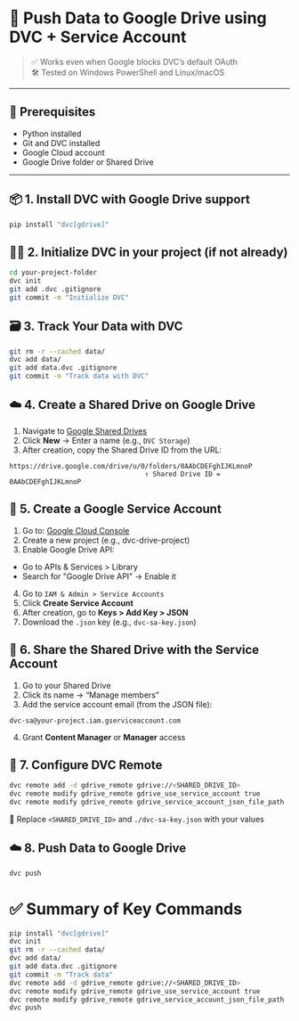 # 🚀 Push Data to Google Drive using DVC + Service Account

> ✅ Works even when Google blocks DVC’s default OAuth  
> 🛠️ Tested on Windows PowerShell and Linux/macOS

---

## 🧱 Prerequisites

- Python installed
- Git and DVC installed
- Google Cloud account
- Google Drive folder or Shared Drive

---

## 📦 1. Install DVC with Google Drive support

```bash
pip install "dvc[gdrive]"
```

## 🧑‍💻 2. Initialize DVC in your project (if not already)

```bash
cd your-project-folder
dvc init
git add .dvc .gitignore
git commit -m "Initialize DVC"
```

## 🗃️ 3. Track Your Data with DVC
```bash
git rm -r --cached data/
dvc add data/
git add data.dvc .gitignore
git commit -m "Track data with DVC"
```
## ☁️ 4. Create a Shared Drive on Google Drive

1. Navigate to [Google Shared Drives](https://drive.google.com/drive/shared-drives)
2. Click **New** → Enter a name (e.g., `DVC Storage`)
3. After creation, copy the Shared Drive ID from the URL:
```
https://drive.google.com/drive/u/0/folders/0AAbCDEFghIJKLmnoP
                                  ↑ Shared Drive ID = 0AAbCDEFghIJKLmnoP
```
## 🔐 5. Create a Google Service Account
1. Go to: [Google Cloud Console](https://console.cloud.google.com/)
2. Create a new project (e.g., dvc-drive-project)
3. Enable Google Drive API:
- Go to APIs & Services > Library
- Search for "Google Drive API" → Enable it
4. Go to ```IAM & Admin > Service Accounts```
5. Click **Create Service Account**
6. After creation, go to **Keys > Add Key > JSON**
7. Download the ```.json``` key (e.g., ```dvc-sa-key.json```)

## 🤝 6. Share the Shared Drive with the Service Account
1. Go to your Shared Drive
2. Click its name → “Manage members”
3. Add the service account email (from the JSON file):
```
dvc-sa@your-project.iam.gserviceaccount.com
```
4. Grant **Content Manager** or **Manager** access

## 🔗 7. Configure DVC Remote
```bash
dvc remote add -d gdrive_remote gdrive://<SHARED_DRIVE_ID>
dvc remote modify gdrive_remote gdrive_use_service_account true
dvc remote modify gdrive_remote gdrive_service_account_json_file_path ./dvc-sa-key.json
```
📌 Replace ```<SHARED_DRIVE_ID>``` and ```./dvc-sa-key.json``` with your values

## ☁️ 8. Push Data to Google Drive
```bash
dvc push
```

# ✅ Summary of Key Commands
```bash
pip install "dvc[gdrive]"
dvc init
git rm -r --cached data/
dvc add data/
git add data.dvc .gitignore
git commit -m "Track data"
dvc remote add -d gdrive_remote gdrive://<SHARED_DRIVE_ID>
dvc remote modify gdrive_remote gdrive_use_service_account true
dvc remote modify gdrive_remote gdrive_service_account_json_file_path ./dvc-sa-key.json
dvc push
```



